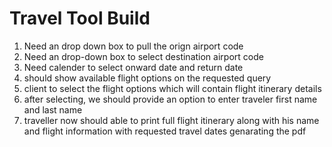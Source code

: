 # Travel Tool Build

1. Need an drop down box to pull the orign airport code
2. Need an drop-down box to select destination airport code
3. Need calender to select onward date and return date
4. should show available flight options on the requested query
5. client to select the flight options which will contain flight itinerary details
6. after selecting, we should provide an option to enter traveler first name and last name
7. traveller now should able to print full flight itinerary along with his name and flight information with requested travel dates genarating the pdf
